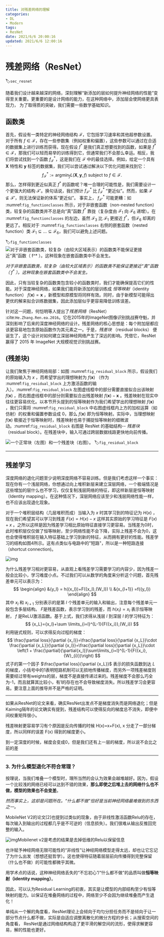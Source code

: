 ```yaml
---
title: 对残差网络的理解
categories:
- DL
- Modern
tags:
- ResNet
date: 2021/6/6 20:00:16
updated: 2021/6/6 12:00:16
---
```




# 残差网络（ResNet）

:label:`sec_resnet`

随着我们设计越来越深的网络，深刻理解“新添加的层如何提升神经网络的性能”变得至关重要。更重要的是设计网络的能力，在这种网络中，添加层会使网络更具表现力，
为了取得质的突破，我们需要一些数学基础知识。


## 函数类

首先，假设有一类特定的神经网络结构 $\mathcal{F}$，它包括学习速率和其他超参数设置。对于所有 $f \in \mathcal{F}$，存在一些参数集（例如权重和偏置），这些参数可以通过在合适的数据集上进行训练而获得。现在假设 $f^*$ 是我们真正想要找到的函数，如果是 $f^* \in \mathcal{F}$，那我们可以轻而易举的训练得到它，但通常我们不会那么幸运。相反，我们将尝试找到一个函数 $f^*_\mathcal{F}$，这是我们在 $\mathcal{F}$ 中的最佳选择。例如，给定一个具有 $\mathbf{X}$ 特性和 $\mathbf{y}$ 标签的数据集，我们可以尝试通过解决以下优化问题来找到它：
$$
f^*_\mathcal{F} := \mathop{\mathrm{argmin}}_f L(\mathbf{X}, \mathbf{y}, f) \text{ subject to } f \in \mathcal{F}.
$$
那么，怎样得到更近似真正 $f^*$ 的函数呢？唯一合理的可能性是，我们需要设计一个更强大的结构 $\mathcal{F}'$。换句话说，我们预计 $f^*_{\mathcal{F}'}$ 比 $f^*_{\mathcal{F}}$ “更近似”。然而，如果 $\mathcal{F} \not\subseteq \mathcal{F}'$，则无法保证新的体系“更近似”。
事实上， $f^*_{\mathcal{F}'}$ 可能更糟：如 :numref:`fig_functionclasses` 所示，对于非嵌套函数（non-nested function）类，较复杂的函数类并不总是向“真”函数 $f^*$ 靠拢（复杂度由 $\mathcal{F}_1$ 向 $\mathcal{F}_6$ 递增）。在 :numref:`fig_functionclasses` 的左边，虽然 $\mathcal{F}_3$ 比 $\mathcal{F}_1$ 更接近 $f^*$，但$\mathcal{F}_6$ 却离的更远了。相反对于 :numref:`fig_functionclasses` 右侧的嵌套函数（nested function）类 $\mathcal{F}_1 \subseteq \ldots \subseteq \mathcal{F}_6$，我们可以避免上述问题。

:label:`fig_functionclasses`![对于非嵌套函数类，较复杂（由较大区域表示）的函数类不能保证更接近“真”函数（ $f^*$ ）。这种现象在嵌套函数类中不会发生。](https://zh-v2.d2l.ai/_images/functionclasses.svg)

_对于非嵌套函数类，较复杂（由较大区域表示）的函数类不能保证更接近“真”函数（ $f^*$ ）。这种现象在嵌套函数类中不会发生。_

因此，只有当较复杂的函数类包含较小的函数类时，我们才能确保提高它们的性能。对于深度神经网络，如果我们能将新添加的层训练成 *恒等映射*（identity function） $f(\mathbf{x}) = \mathbf{x}$ ，新模型和原模型将同样有效。同时，由于新模型可能得出更优的解来拟合训练数据集，因此添加层似乎更容易降低训练误差。

针对这一问题，何恺明等人提出了*残差网络*（ResNet） :cite:`He.Zhang.Ren.ea.2016`。它在2015年的ImageNet图像识别挑战赛夺魁，并深刻影响了后来的深度神经网络的设计。残差网络的核心思想是：每个附加层都应该更容易地包含原始函数作为其元素之一。于是，*残差块* （residual blocks） 便诞生了，这个设计对如何建立深层神经网络产生了深远的影响。凭借它，ResNet 赢得了 2015 年 ImageNet 大规模视觉识别挑战赛。


## (**残差块**)

让我们聚焦于神经网络局部：如图 :numref:`fig_residual_block` 所示，假设我们的原始输入为 $x$ ，而希望学出的理想映射为 $f(\mathbf{x})$ （作为 :numref:`fig_residual_block` 上方激活函数的输入）。:numref:`fig_residual_block` 左图虚线框中的部分需要直接拟合出该映射 $f(\mathbf{x})$ ，而右图虚线框中的部分则需要拟合出残差映射 $f(\mathbf{x}) - \mathbf{x}$ 。残差映射在现实中往往更容易优化。以本节开头提到的恒等映射作为我们希望学出的理想映射 $f(\mathbf{x})$ ，我们只需将 :numref:`fig_residual_block` 中右图虚线框内上方的加权运算（如仿射）的权重和偏置参数设成 0，那么 $f(\mathbf{x})$ 即为恒等映射。实际中，当理想映射 $f(\mathbf{x})$ 极接近于恒等映射时，残差映射也易于捕捉恒等映射的细微波动。:numref:`fig_residual_block` 右图是 ResNet 的基础结构-- *残差块*（residual block）。在残差块中，输入可通过跨层数据线路更快地向前传播。

![一个正常块（左图）和一个残差块（右图）。](https://zh-v2.d2l.ai/_images/residual-block.svg)
:label:`fig_residual_block`

---

## 残差学习

深度网络的退化问题至少说明深度网络不容易训练。但是我们考虑这样一个事实：现在你有一个浅层网络，你想通过向上堆积新层来建立深层网络，一个极端情况是这些增加的层什么也不学习，仅仅复制浅层网络的特征，即这样新层是恒等映射（Identity mapping）。在这种情况下，深层网络应该至少和浅层网络性能一样，也不应该出现退化现象。

对于一个堆积层结构（几层堆积而成）当输入为 $x$ 时其学习到的特征记为 $H(x)$ ，现在我们希望其可以学习到残差 $F(x)=H(x)-x$ 这样其实原始的学习特征是 $F(x)+x$ 。之所以这样是因为残差学习相比原始特征直接学习更容易。当残差为0时，此时堆积层仅仅做了恒等映射，至少网络性能不会下降，实际上残差不会为0，这也会使得堆积层在输入特征基础上学习到新的特征，从而拥有更好的性能。残差学习的结构如图4所示。这有点类似与电路中的"短路"，所以是一种短路连接（shortcut connection)。

![img](https://pic4.zhimg.com/80/v2-252e6d9979a2a91c2d3033b9b73eb69f_720w.jpg)

为什么残差学习相对更容易，从直观上看残差学习需要学习的内容少，因为残差一般会比较小，学习难度小点。不过我们可以从数学的角度来分析这个问题，首先残差单元可以表示为：
$$
\begin{align}
&{y_l} =  h({x_l})+F({x_l},{W_l}) \\
&{x_{l+1}} =f({y_l})
\end{align}
$$
其中 $x_l$ 和 $x_{l+1}$ 分别表示的是第 $l$ 个残差单元的输入和输出，注意每个残差单元一般包含多层结构。 $F$是残差函数，表示学习到的残差，而 $h(x_{l})=x_{l}$ 表示恒等映射， $f$ 是ReLU激活函数。基于上式，我们求得从浅层 $l$ 到深层 $l$ 的学习特征为：
$$
{x_L}={x_l}+\sum \limits_{i=l}^{L-1}{F({x_i}},{W_i})
$$
利用链式规则，可以求得反向过程的梯度：
$$
\frac{\partial loss}{\partial {x_l}}=\frac{\partial loss}{\partial {x_L}}\cdot \frac{\partial {x_L}}{\partial {x_l}}=\frac{\partial loss}{\partial {x_L}}\cdot \left(1 + \frac{\partial}{\partial{x_l}}\sum\limits_{i=l}^{L-1}{F({x_i},{W}_{i}})\right)
$$
式子的第一个因子 $\frac{\partial loss}{\partial {x_L}}$ 表示的损失函数到达 $L$ 的梯度，小括号中的1表明短路机制可以无损地传播梯度，而另外一项残差梯度则需要经过带有weights的层，梯度不是直接传递过来的。残差梯度不会那么巧全为-1，而且就算其比较小，有1的存在也不会导致梯度消失。所以残差学习会更容易。要注意上面的推导并不是严格的证明。

----

如果从ResNet的论文来看，确实ResNet出发点不是梯度消失而是网络退化；但是Kaiming隔年的论文确实有提到，残差结构可以使得反向的梯度总不消失，即便中间权重矩阵很小。

残差映射更容易学习有个原因是反向传播的时候 H(x)=x+F(x), x 分走了一部分梯度，所以同样的误差 F(x) 得到的梯度更小。

到一定深度的时候，梯度会变成0，但是我们还有上一层的梯度，所以说不会比之前的差

---

### 3. **为什么模型退化不符合常理？**

按理说，当我们堆叠一个模型时，理所当然的会认为效果会越堆越好。因为，假设一个比较浅的网络已经可以达到不错的效果，**那么即使之后堆上去的网络什么也不做，模型的效果也不会变差**。

*然而事实上，这却是问题所在。“什么都不做”恰好是当前神经网络最难做到的东西之一。*

MobileNet V2的论文[2]也提到过类似的现象，由于非线性激活函数Relu的存在，每次输入到输出的过程都几乎是不可逆的（信息损失）。我们很难从输出反推回完整的输入。

![img](https://pic1.zhimg.com/v2-e0e43e18c61a82e24e5a837740843963_r.jpg?source=1940ef5c)Mobilenet v2是考虑的结果是去掉低维的Relu以保留信息

也许赋予神经网络无限可能性的“非线性”让神经网络模型走得太远，却也让它忘记了为什么出发（想想还挺哲学）。这也使得特征随着层层前向传播得到完整保留（什么也不做）的可能性都微乎其微。

用学术点的话说，这种神经网络丢失的“不忘初心”/“什么都不做”的品质叫做**恒等映射（identity mapping）**。

因此，可以认为Residual Learning的初衷，其实是让模型的内部结构至少有恒等映射的能力。以保证在堆叠网络的过程中，网络至少不会因为继续堆叠而产生退化！

单纯从一个解的角度看，ResNet理论上会倾向于均匀分担任务而不是倾向于让一部分节点什么都不做，实际是自适应调整离散化的微分方程的步长；从搜索空间的角度看， ResNet是通过网络结构构造了更平滑的解空间的流形，使得求解更容易，解的性能也更好。